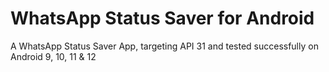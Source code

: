 # WhatsApp Status Saver for Android
A WhatsApp Status Saver App, targeting API 31 and tested successfully on Android 9, 10, 11 &amp; 12
